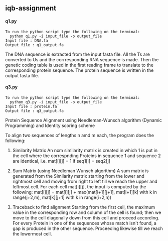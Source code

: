   ## iqb-assignment

  #### q1.py
    To run the python script type the following on the terminal:
      python q1.py -i input_file -o output_file
    Input file : DNA.fa
    Output file : q1_output.fa
The DNA sequence is extracted from the input fasta file. All the Ts are converted to Us and the corrresponding RNA sequence is                 made. Then the genetic coding table is used in the first reading frame to translate to the corresponding protein sequence. The protein sequence is written in the output fasta file.
   

#### q3.py
    To run the python script type the following on the terminal:
      python q3.py -i input_file -o output_file
    Input file : protein.fa
    Output file : q3_output.fa
Protein Sequence Alignment using Needleman-Wunsch algorithm (Dynamic Programming) and Identity scoring scheme

To align two sequences of lengths n amd m each, the program does the following:

1. Similarity Matrix
An nxm similarity matrix is created in which 1 is put in the cell where the correspnding Proteins in sequence 1 and sequence 2 are identical, i.e. 
mat[i][j] = 1 if seq1[i] = seq2[j]

2. Sum Matrix (using Needleman Wunsch algorithm)
A sum matrix is generated from the Similarity matrix starting from the lower and rightmost cell and moving from right to left till we reach the upper and leftmost cell. For each cell mat[i][j], the input is computed by the following:
mat[i][j] = mat[i][j] + max(mat[i+1][j+1], mat[i+1][k] with k in range(j+2,m), mat[k][j+1] with k in range(i+2,n))

3. Traceback to find alignment
Starting from the first cell, the maximum value in the corresponding row and column of the cell is found; then we move to the cell diagonally down from this cell and proceed according. For every Protein in one of the sequences whose match isn't found, a gap is produced in the other sequence. Proceeding likewise till we reach the lowermost cell.

